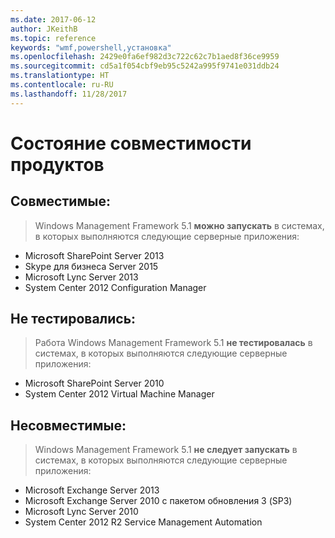 ```yaml
---
ms.date: 2017-06-12
author: JKeithB
ms.topic: reference
keywords: "wmf,powershell,установка"
ms.openlocfilehash: 2429e0fa6ef982d3c722c62c7b1aed8f36ce9959
ms.sourcegitcommit: cd5a1f054cbf9eb95c5242a995f9741e031ddb24
ms.translationtype: HT
ms.contentlocale: ru-RU
ms.lasthandoff: 11/28/2017
---
```

# <a name="product-compatibility-status"></a>Состояние совместимости продуктов

## <a name="compatible"></a>Совместимые:
> Windows Management Framework 5.1 **можно запускать** в системах, в которых выполняются следующие серверные приложения:

- Microsoft SharePoint Server 2013
- Skype для бизнеса Server 2015
- Microsoft Lync Server 2013
- System Center 2012 Configuration Manager

## <a name="not-tested"></a>Не тестировались:
> Работа Windows Management Framework 5.1 **не тестировалась** в системах, в которых выполняются следующие серверные приложения:

- Microsoft SharePoint Server 2010
- System Center 2012 Virtual Machine Manager

## <a name="incompatible"></a>Несовместимые:
> Windows Management Framework 5.1 **не следует запускать** в системах, в которых выполняются следующие серверные приложения:

- Microsoft Exchange Server 2013
- Microsoft Exchange Server 2010 с пакетом обновления 3 (SP3)
- Microsoft Lync Server 2010
- System Center 2012 R2 Service Management Automation

